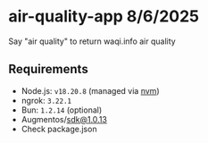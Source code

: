 # air-quality-app 8/6/2025

Say "air quality" to return waqi.info air quality

## Requirements

- Node.js: `v18.20.8` (managed via [nvm](https://github.com/nvm-sh/nvm))
- ngrok: `3.22.1`
- Bun: `1.2.14` (optional)
- Augmentos/sdk@1.0.13
- Check package.json

